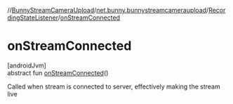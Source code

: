 //[BunnyStreamCameraUpload](../../../index.md)/[net.bunny.bunnystreamcameraupload](../index.md)/[RecordingStateListener](index.md)/[onStreamConnected](on-stream-connected.md)

# onStreamConnected

[androidJvm]\
abstract fun [onStreamConnected](on-stream-connected.md)()

Called when stream is connected to server, effectively making the stream live